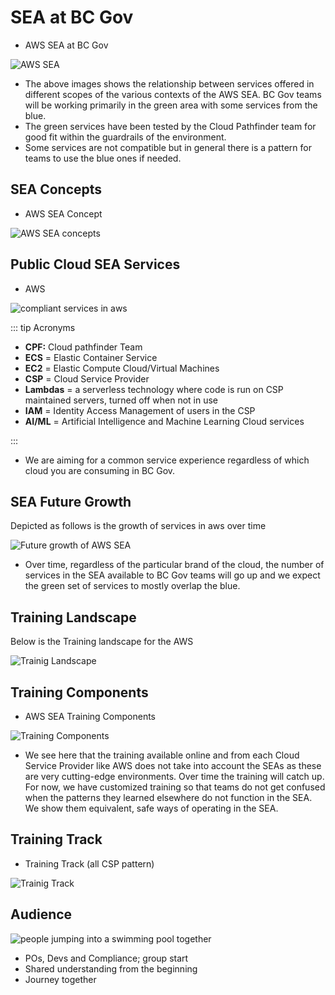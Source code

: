 # SEA at BC Gov
* AWS SEA at BC Gov

![AWS SEA](./images/sea.png)

* The above images shows the relationship between services offered in different scopes of the various contexts of the AWS SEA. BC Gov teams will be working primarily in the green area with some services from the blue. 
* The green services have been tested by the Cloud Pathfinder team for good fit within the guardrails of the environment.  
* Some services are not compatible but in general there is a pattern for teams to use the blue ones if needed.

## SEA Concepts
* AWS SEA Concept

![AWS SEA concepts](./images/aws_sea_concepts.png)

## Public Cloud SEA Services
* AWS

![compliant services in aws](./images/compliant_services_aws.png)

::: tip Acronyms

- **CPF:** Cloud pathfinder Team
- **ECS** = Elastic Container Service
- **EC2** = Elastic Compute Cloud/Virtual Machines
- **CSP** = Cloud Service Provider
- **Lambdas** = a serverless technology where code is run on CSP maintained servers, turned off when not in use
- **IAM** = Identity Access Management of users in the CSP
- **AI/ML** = Artificial Intelligence and Machine Learning Cloud services 

:::

* We are aiming for a common service experience regardless of which cloud you are consuming in BC Gov.

## SEA Future Growth
Depicted as follows is the growth of services in aws over time

![Future growth of AWS SEA](./images/aws_sea_future_growth.png)


 * Over time, regardless of the particular brand of the cloud, the number of services in the SEA available to BC Gov teams will go up and we expect the green set of services to mostly overlap the blue.
 
## Training Landscape
Below is the Training landscape for the AWS

![Trainig Landscape](./images/aws_training_landscape.png)

## Training Components

 * AWS SEA Training Components
 
 ![Training Components](./images/aws_training_components.png)

  * We see here that the training available online and from each Cloud Service Provider like AWS does not take into account the SEAs as these are very cutting-edge environments.  Over time the training will catch up.  For now, we have customized training so that teams do not get confused when the patterns they learned elsewhere do not function in the SEA.  We show them equivalent, safe ways of operating in the SEA.
  
## Training Track
* Training Track (all CSP pattern)

![Trainig Track](./images/training_track.png)

## Audience

![people jumping into a swimming pool together](./images/audience.png)

 * POs, Devs and Compliance; group start
 * Shared understanding from the beginning
 * Journey together
